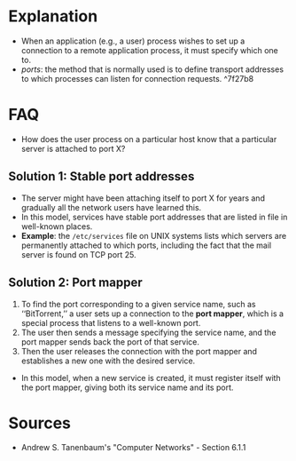 # Explanation
- When an application (e.g., a user) process wishes to set up a connection to a remote application process, it must specify which one to.
- *ports*: the method that is normally used is to define transport addresses to which processes can listen for connection requests. ^7f27b8

# FAQ
- How does the user process on a particular host know that a particular server is attached to port X?

## Solution 1: Stable port addresses
- The server might have been attaching itself to port X for years and gradually all the network users have learned this.
- In this model, services have stable port addresses that are listed in file in well-known places.
- **Example**: the `/etc/services` file on UNIX systems lists which servers are permanently attached to which ports, including the fact that the mail server is found on TCP port 25.

## Solution 2: Port mapper
1. To find the port corresponding to a given service name, such as ‘‘BitTorrent,’’ a user sets up a connection to the **port mapper**, which is a special process that listens to a well-known port.
2. The user then sends a message specifying the service name, and the port mapper sends back the port of that service.
3. Then the user releases the connection with the port mapper and establishes a new one with the desired service.

- In this model, when a new service is created, it must register itself with the port mapper, giving both its service name and its port.

# Sources
- Andrew S. Tanenbaum's "Computer Networks" - Section 6.1.1
